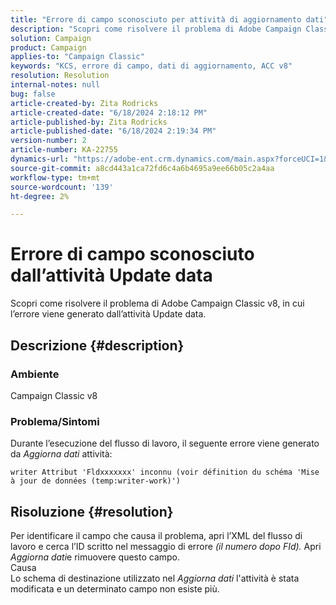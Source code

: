 ```yaml
---
title: "Errore di campo sconosciuto per attività di aggiornamento dati"
description: "Scopri come risolvere il problema di Adobe Campaign Classic v8 che genera l’errore tramite l’attività Update data."
solution: Campaign
product: Campaign
applies-to: "Campaign Classic"
keywords: "KCS, errore di campo, dati di aggiornamento, ACC v8"
resolution: Resolution
internal-notes: null
bug: false
article-created-by: Zita Rodricks
article-created-date: "6/18/2024 2:18:12 PM"
article-published-by: Zita Rodricks
article-published-date: "6/18/2024 2:19:34 PM"
version-number: 2
article-number: KA-22755
dynamics-url: "https://adobe-ent.crm.dynamics.com/main.aspx?forceUCI=1&pagetype=entityrecord&etn=knowledgearticle&id=7bbb6397-7d2d-ef11-840a-002248084fbb"
source-git-commit: a8cd443a1ca72fd6c4a6b4695a9ee66b05c2a4aa
workflow-type: tm+mt
source-wordcount: '139'
ht-degree: 2%

---
```


# Errore di campo sconosciuto dall’attività Update data


Scopri come risolvere il problema di Adobe Campaign Classic v8, in cui l’errore viene generato dall’attività Update data.

## Descrizione {#description}


### Ambiente

Campaign Classic v8

### Problema/Sintomi

Durante l’esecuzione del flusso di lavoro, il seguente errore viene generato da *Aggiorna dati* attività:

`writer Attribut 'Fldxxxxxxx' inconnu (voir définition du schéma 'Mise à jour de données (temp:writer-work)')`


## Risoluzione {#resolution}


Per identificare il campo che causa il problema, apri l’XML del flusso di lavoro e cerca l’ID scritto nel messaggio di errore *(il numero dopo FId).* Apri *Aggiorna dati*e rimuovere questo campo.
<br>Causa<br>
Lo schema di destinazione utilizzato nel *Aggiorna dati* l&#39;attività è stata modificata e un determinato campo non esiste più.

